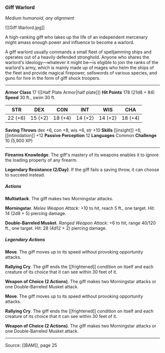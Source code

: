 ### Giff Warlord
_Medium humanoid, any alignment_

![[Giff Warlord.jpg]]

A high-ranking giff who takes up the life of an independent mercenary might amass enough power and influence to become a warlord.

A giff warlord usually commands a small fleet of spelljamming ships and operates out of a heavily defended stronghold. Anyone who shares the warlord's ideology—whatever it might be—is eligible to join the ranks of the warlord's army, which is mainly made up of mages who helm the ships of the fleet and provide magical firepower, sellswords of various species, and guns for hire in the form of giff shock troopers.




---

**Armor Class** 17 ([[Half Plate Armor|half plate]])
**Hit Points** 178 (21d8 + 84)
**Speed** 30 ft., swim 30 ft.

| STR     | DEX     | CON     | INT     | WIS     | CHA     |
|---------|---------|---------|---------|---------|---------|
| 22 (+6) | 15 (+2) | 18 (+4) | 14 (+2) | 14 (+2) | 18 (+4) |

**Saving Throws** dex +6, con +8, wis +6, str +10
**Skills** [[insight]] +6, [[intimidation]] +12
**Passive Perception** 12
**Languages** Common
**Challenge** 10 (5,900 XP)

---

**Firearms Knowledge**. The giff's mastery of its weapons enables it to ignore the loading property of any firearm.

**Legendary Resistance (2/Day)**. If the giff fails a saving throw, it can choose to succeed instead.

##### Actions
**Multiattack**. The giff makes two Morningstar attacks.

**Morningstar**. _Melee Weapon Attack:_ +10 to hit, reach 5 ft., one target. Hit: 14 (2d8 + 5) piercing damage.

**Double-Barreled Musket**. _Ranged Weapon Attack:_ +6 to hit, range 40/120 ft., one target. Hit: 28 (4d12 + 2) piercing damage.

##### Legendary Actions
**Move**. The giff moves up to its speed without provoking opportunity attacks.

**Rallying Cry**. The giff ends the [[frightened]] condition on itself and each creature of its choice that it can see within 30 feet of it.

**Weapon of Choice (2 Actions)**. The giff makes two Morningstar attacks or one Double-Barreled Musket attack.

**Move**. The giff moves up to its speed without provoking opportunity attacks.

**Rallying Cry**. The giff ends the [[frightened]] condition on itself and each creature of its choice that it can see within 30 feet of it.

**Weapon of Choice (2 Actions)**. The giff makes two Morningstar attacks or one Double-Barreled Musket attack.


---

Source: [[BAM]], page 25